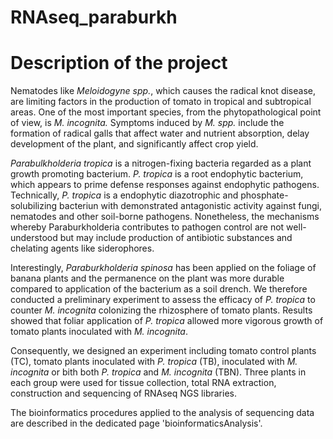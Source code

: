 # RNAseq_paraburkh

# Description of the project


Nematodes like _Meloidogyne spp._, which causes the radical knot disease, are limiting factors in the production of tomato in tropical and subtropical areas. One of the most important species, from the phytopathological point of view, is _M. incognita._  Symptoms induced by _M. spp._ include the formation of radical galls that affect water and nutrient absorption, delay development of the plant, and significantly affect crop yield.

_Parabulkholderia tropica_ is a nitrogen-fixing bacteria regarded as a plant growth promoting bacterium. _P. tropica_ is a root endophytic bacterium, which appears to prime defense responses against endophytic pathogens. Technically, _P. tropica_ is a endophytic diazotrophic and phosphate-solubilizing bacteriun with demonstrated antagonistic activity against fungi, nematodes and other soil-borne pathogens. Nonetheless, the mechanisms whereby Paraburkholderia contributes to pathogen control are not well-understood but may include production of antibiotic substances and chelating agents like siderophores.

Interestingly, _Paraburkholderia spinosa_ has been applied on the foliage of banana plants and the permanence on the plant was more durable compared to application of the bacterium as a soil drench. We therefore conducted a preliminary experiment to assess the efficacy of _P. tropica_ to counter _M. incognita_ colonizing the rhizosphere of tomato plants. Results showed that foliar application of _P. tropica_ allowed more vigorous growth of tomato plants inoculated with _M. incognita_.

Consequently, we designed an experiment including tomato control plants (TC), tomato plants inoculated with _P. tropica_ (TB), inoculated with _M. incognita_ or bith both  _P. tropica_ and _M. incognita_ (TBN). Three plants in each group were used for tissue collection, total RNA extraction, construction and sequencing of RNAseq NGS libraries.

The bioinformatics procedures applied to the analysis of sequencing data are described in the dedicated page 'bioinformaticsAnalysis'.